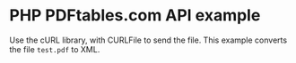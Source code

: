 # PHP PDFtables.com API example

Use the cURL library, with CURLFile to send the file. This example
converts the file `test.pdf` to XML. 
